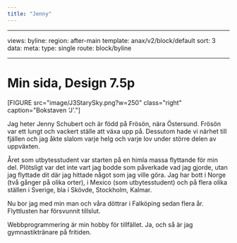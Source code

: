 ```yaml
---
title: "Jenny"
---
```

---
views:
    byline:
        region: after-main
        template: anax/v2/block/default
        sort: 3
        data:
            meta: 
                type: single
                route: block/byline

---


Min sida, Design 7.5p
===========================

[FIGURE src="image/J3StarySky.png?w=250" class="right" caption="Bokstaven 'J'."]

Jag heter Jenny Schubert och är född på Frösön, nära Östersund. Frösön var ett lungt och vackert ställe att växa upp på. Dessutom hade vi närhet till fjällen och jag åkte slalom varje helg och varje lov under större delen av uppväxten. 

Året som utbytesstudent var starten på en himla massa flyttande för min del. Plötsligt var det inte vart jag bodde som påverkade vad jag gjorde, utan jag flyttade dit där jag hittade något som jag ville göra. Jag har bott i Norge (två gånger på olika orter), i Mexico (som utbytesstudent) och på flera olika ställen i Sverige, bla i Skövde, Stockholm, Kalmar. 

Nu bor jag med min man och våra döttrar i Falköping sedan flera år. Flyttlusten har försvunnit tillslut.

Webbprogrammering är min hobby för tillfället. Ja, och så är jag  gymnastiktränare på fritiden.



